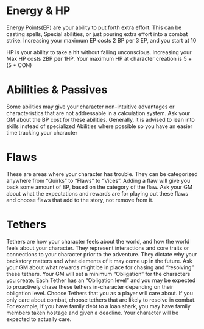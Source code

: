 # Energy & HP

Energy Points(EP) are your ability to put forth extra effort. This can be casting spells, Special abilities, or just pouring extra effort into a combat strike. Increasing your maximum EP costs 2 BP per 3 EP, and you start at 10

HP is your ability to take a hit without falling unconscious. Increasing your Max HP costs 2BP per 1HP. Your maximum HP at character creation is 5 + (5 \* CON)

# Abilities & Passives

Some abilities may give your character non-intuitive advantages or characteristics that are not addressable in a calculation system. Ask your GM about the BP cost for these abilities. Generally, it is advised to lean into skills instead of specialized Abilities where possible so you have an easier time tracking your character

# Flaws

These are areas where your character has trouble. They can be categorized anywhere from “Quirks” to “Flaws” to “Vices”. Adding a flaw will give you back some amount of BP, based on the category of the flaw. Ask your GM about what the expectations and rewards are for playing out these flaws and choose flaws that add to the story, not remove from it.

# Tethers

Tethers are how your character feels about the world, and how the world feels about your character. They represent interactions and core traits or connections to your character prior to the adventure. They dictate why your backstory matters and what elements of it may come up in the future. Ask your GM about what rewards might be in place for chasing and “resolving” these tethers. Your GM will set a minimum “Obligation” for the characters you create. Each Tether has an “Obligation level” and you may be expected to proactively chase these tethers in-character depending on their obligation level. Choose Tethers that you as a player will care about. If you only care about combat, choose tethers that are likely to resolve in combat. For example, if you have family debt to a loan shark, you may have family members taken hostage and given a deadline. Your character will be expected to actually care.
